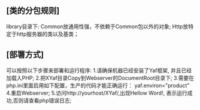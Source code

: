 
## [类的分包规则]
library目录下: 
    Common放通用性强，不依赖于Common包以外的对象;
    Http放特定于http服务器的类以及基类；
    
## [部署方式]
可以按照以下步骤来部署和运行程序:
1.请确保机器已经安装了Yaf框架, 并且已经加载入PHP;
2.把XYaf目录Copy到Webserver的DocumentRoot目录下;
3.需要在php.ini里面启用如下配置，生产的代码才能正确运行：
	yaf.environ="product"
4.重启Webserver;
5.访问http://yourhost/XYaf/,出现Hellow Word!, 表示运行成功,否则请查看php错误日志;
